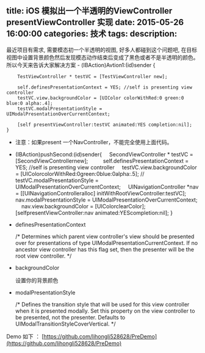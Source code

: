 title: iOS 模拟出一个半透明的ViewController  presentViewController 实现
date: 2015-05-26 16:00:00
categories: 技术
tags: 
description:
---

最近项目有需求, 需要模态初一个半透明的视图, 好多人都碰到这个问题吧, 在目标视图中设置背景颜色然后发现模态动作结束后变成了黑色或者不是半透明的颜色。
所以今天来告诉大家解决方案
	- (IBAction)Avtion1:(id)sender {
	
	    TestViewController * testVC = [TestViewController new];
	
	    self.definesPresentationContext = YES; //self is presenting view controller
	    testVC.view.backgroundColor = [UIColor colorWithRed:0 green:0 blue:0 alpha:.4];
	    testVC.modalPresentationStyle = UIModalPresentationOverCurrentContext;
	
	    [self presentViewController:testVC animated:YES completion:nil];
	}
- 注意：如果present 一个NavController，不能完全使用上面代码。

<!--more-->

	
- (IBAction)pushSecond:(id)sender{
    SecondViewController * testVC = [SecondViewControllernew];
    
    self.definesPresentationContext = YES; //self is presenting view controller
    testVC.view.backgroundColor = [UIColorcolorWithRed:0green:0blue:0alpha:.5];
//    testVC.modalPresentationStyle = UIModalPresentationOverCurrentContext;
    UINavigationController *nav = [[UINavigationControlleralloc] initWithRootViewController:testVC];
    nav.modalPresentationStyle = UIModalPresentationOverCurrentContext;
    nav.view.backgroundColor = [UIColorclearColor];
    [selfpresentViewController:nav animated:YEScompletion:nil];
}


- definesPresentationContext

	/*
	  Determines which parent view controller's view should be presented over for presentations of type
	  UIModalPresentationCurrentContext.  If no ancestor view controller has this flag set, then the presenter
	  will be the root view controller.
	*/
- backgroundColor

	设置你的背景颜色
- modalPresentationStyle

	/*
	  Defines the transition style that will be used for this view controller when it is presented modally. Set
	  this property on the view controller to be presented, not the presenter.  Defaults to
	  UIModalTransitionStyleCoverVertical.
	*/

Demo 如下 ：
[https://github.com/lihongli528628/PreDemo](https://github.com/lihongli528628/PreDemo)

